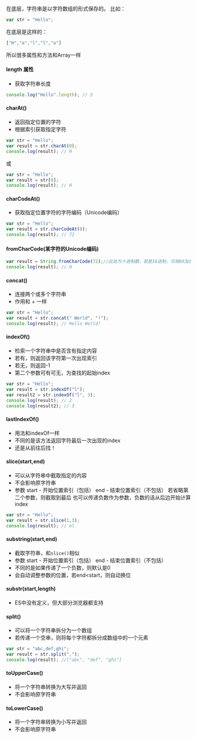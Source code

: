 ﻿在底层，字符串是以字符数组的形式保存的。
比如：
```javascript
var str = "Hello";
```
在底层是这样的：
```javascript
["H","e","l","l","o"]
```
所以很多属性和方法和Array一样
#### length 属性
- 获取字符串长度
```javascript
console.log("Hello".length); // 5
```
#### charAt()
- 返回指定位置的字符
- 根据索引获取指定字符
```javascript
var str = "Hello";
var result = str.charAt(0);
console.log(result); // H
```
或
```javascript
var str = "Hello";
var result = str[0];
console.log(result); // H
```
#### charCodeAt()
- 获取指定位置字符的字符编码（Unicode编码）
```javascript
var str = "Hello";
var result = str.charCodeAt(0);
console.log(result); // 72
```
#### fromCharCode(某字符的Unicode编码)
```javascript
var result = String.fromCharCode(72);//此处为十进制数，若是16进制，可用0X加在数字前面
console.log(result); // H
```
#### concat()
- 连接两个或多个字符串
- 作用和 + 一样
```javascript
var str = "Hello";
var result = str.concat(" World", "!");
console.log(result); // Hello World!
```
#### indexOf()
- 检索一个字符串中是否含有指定内容
- 若有，则返回该字符第一次出现索引
- 若无，则返回-1
- 第二个参数可有可无，为查找的起始index
```javascript
var str = "Hello";
var result = str.indexOf("l");
var result2 = str.indexOf("l", 3);
console.log(result); // 2
console.log(result2); // 3
```
#### lastIndexOf()
- 用法和indexOf一样
- 不同的是该方法返回字符最后一次出现的index
- 还是从前往后找！
#### slice(start,end)
- 可以从字符串中截取指定的内容
- 不会影响原字符串
- 参数
	start - 开始位置索引（包括）
	end - 结束位置索引（不包括）
	若省略第二个参数，则截取到最后
	也可以传递负数作为参数，负数的话从后边开始计算index
```javascript
var str = "Hello";
var result = str.slice(1,3);
console.log(result); // el
```
#### substring(start,end)
- 截取字符串，和`slice()`相似
- 参数
	start - 开始位置索引（包括）
	end - 结束位置索引（不包括）
- 不同的是如果传递了一个负数，则默认是0
- 会自动调整参数的位置，若end<start，则自动换位
#### substr(start,length)
- ES中没有定义，但大部分浏览器都支持

#### split()
- 可以将一个字符串拆分为一个数组
- 若传递一个空串，则将每个字符都拆分成数组中的一个元素

```javascript
var str = "abc,def,ghi";
var result = str.split(",");
console.log(result); //["abc", "def", "ghi"]
```
#### toUpperCase()
- 将一个字符串转换为大写并返回
- 不会影响原字符串
#### toLowerCase()
- 将一个字符串转换为小写并返回
- 不会影响原字符串

